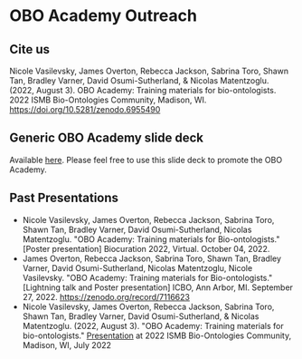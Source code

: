 # OBO Academy Outreach

## Cite us

Nicole Vasilevsky, James Overton, Rebecca Jackson, Sabrina Toro, Shawn Tan, Bradley Varner, David Osumi-Sutherland, & Nicolas Matentzoglu. (2022, August 3). OBO Academy: Training materials for bio-ontologists. 2022 ISMB Bio-Ontologies Community, Madison, WI. https://doi.org/10.5281/zenodo.6955490

## Generic OBO Academy slide deck

Available [here](https://docs.google.com/presentation/d/1pZLAsd5tXiXLEISYXYwQ05DTLMGFWQnDUk7LS7NgXkE/edit#slide=id.p1). Please feel free to use this slide deck to promote the OBO Academy.

## Past Presentations

- Nicole Vasilevsky, James Overton, Rebecca Jackson, Sabrina Toro, Shawn Tan, Bradley Varner, David Osumi-Sutherland, Nicolas Matentzoglu. "OBO Academy: Training materials for Bio-ontologists." [Poster presentation] Biocuration 2022, Virtual. October 04, 2022.
- James Overton, Rebecca Jackson, Sabrina Toro, Shawn Tan, Bradley Varner, David Osumi-Sutherland, Nicolas Matentzoglu, Nicole Vasilevsky. "OBO Academy: Training materials for Bio-ontologists." [Lightning talk and Poster presentation] ICBO, Ann Arbor, MI. September 27, 2022. https://zenodo.org/record/7116623
- Nicole Vasilevsky, James Overton, Rebecca Jackson, Sabrina Toro, Shawn Tan, Bradley Varner, David Osumi-Sutherland, & Nicolas Matentzoglu. (2022, August 3). "OBO Academy: Training materials for bio-ontologists." [Presentation](https://docs.google.com/presentation/d/1OVnCvcH2PIHvfgY3hE1FG0edGXCxrTv1nv9pA-jLRx4/edit) at 2022 ISMB Bio-Ontologies Community, Madison, WI, July 2022 